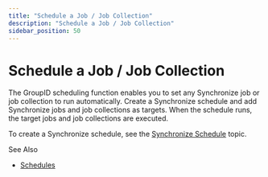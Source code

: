 ```yaml
---
title: "Schedule a Job / Job Collection"
description: "Schedule a Job / Job Collection"
sidebar_position: 50
---
```


# Schedule a Job / Job Collection

The GroupID scheduling function enables you to set any Synchronize job or job collection to run
automatically. Create a Synchronize schedule and add Synchronize jobs and job collections as
targets. When the schedule runs, the target jobs and job collections are executed.

To create a Synchronize schedule, see the
[Synchronize Schedule](/docs/directorymanager/11.0/admincenter/schedule/synchronize.md)
topic.

See Also

- [Schedules](/docs/directorymanager/11.0/admincenter/schedule/overview.md)
